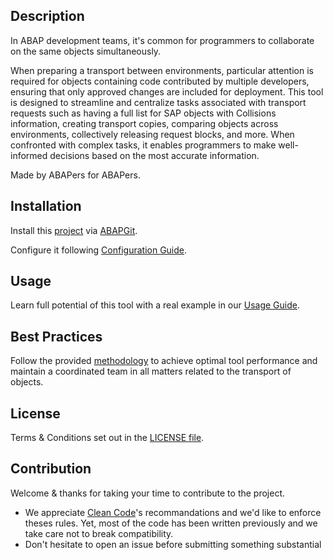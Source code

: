 
## Description
In ABAP development teams, it's common for programmers to collaborate on the same objects simultaneously. 



When preparing a transport between environments, particular attention is required for objects containing code contributed by multiple developers, ensuring that only approved changes are included for deployment. This tool is designed to streamline and centralize tasks associated with transport requests such as having a full list for SAP objects with Collisions information, creating transport copies, comparing objects across environments, collectively releasing request blocks, and more. When confronted with complex tasks, it enables programmers to make well-informed decisions based on the most accurate information.

Made by ABAPers for ABAPers.

## Installation
Install this [project](INSTALL.md) via [ABAPGit](https://abapgit.org/). 

Configure it following [Configuration Guide](CONFIGURATION.md). 
  
## Usage
Learn full potential of this tool with a real example in our [Usage Guide](USAGE.md).

## Best Practices
Follow the provided [methodology](METHODOLOGY.md) to achieve optimal tool performance and maintain a coordinated team in all matters related to the transport of objects.

## License
Terms & Conditions set out in the [LICENSE file](LICENSE).

## Contribution
Welcome & thanks for taking your time to contribute to the project.
  * We appreciate [Clean Code](https://github.com/SAP/styleguides/blob/main/clean-abap/CleanABAP.md#avoid-encodings-esp-hungarian-notation-and-prefixes)'s recommandations and we'd like to enforce theses rules. Yet, most of the code has been written previously and we take care not to break compatibility.
  * Don't hesitate to open an issue before submitting something substantial


